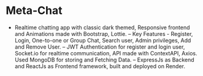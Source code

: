 # Meta-Chat
- Realtime chatting app with classic dark themed, Responsive frontend and Animations made with Bootstrap, Lottie. – Key Features - Register, Login, One-to-one or Group Chat, Search user, Admin privileges, Add and Remove User.
– JWT Authentication for register and login user, Socket.io for realtime communication, API made with ContextAPI,
Axios. Used MongoDB for storing and Fetching Data.
– ExpressJs as Backend and ReactJs as Frontend framework, built and deployed on Render.
